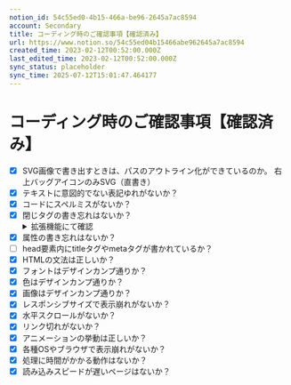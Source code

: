 ```yaml
---
notion_id: 54c55ed0-4b15-466a-be96-2645a7ac8594
account: Secondary
title: コーディング時のご確認事項【確認済み】
url: https://www.notion.so/54c55ed04b15466abe962645a7ac8594
created_time: 2023-02-12T00:52:00.000Z
last_edited_time: 2023-02-12T00:52:00.000Z
sync_status: placeholder
sync_time: 2025-07-12T15:01:47.464177
---
```

# コーディング時のご確認事項【確認済み】

- [x] SVG画像で書き出すときは、パスのアウトライン化ができているのか。
  右上バッグアイコンのみSVG（直書き）
- [x] テキストに意図的でない表記ゆれがないか？
- [x] コードにスペルミスがないか？
- [x] 閉じタグの書き忘れはないか？
  <details>
  <summary>拡張機能にて確認</summary>
  </details>
- [x] 属性の書き忘れはないか？
- [ ] head要素内にtitleタグやmetaタグが書かれているか？
- [x] HTMLの文法は正しいか？
- [x] フォントはデザインカンプ通りか？
- [x] 色はデザインカンプ通りか？
- [x] 画像はデザインカンプ通りか？
- [x] レスポンシブサイズで表示崩れがないか？
- [x] 水平スクロールがないか？
- [x] リンク切れがないか？
- [x] アニメーションの挙動は正しいか？
- [x] 各種OSやブラウザで表示崩れがないか？
- [x] 処理に時間がかかる動作はないか？
- [x] 読み込みスピードが遅いページはないか？